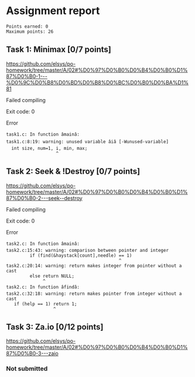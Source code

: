 # Assignment report
```
Points earned: 0
Maximum points: 26
```

## Task 1: Minimax [0/7 points]
https://github.com/elsys/po-homework/tree/master/A/02#%D0%97%D0%B0%D0%B4%D0%B0%D1%87%D0%B0-1---%D0%9C%D0%B8%D0%BD%D0%B8%D0%BC%D0%B0%D0%BA%D1%81

Failed compiling

Exit code: 0

Error
```
task1.c: In function âmainâ:
task1.c:8:19: warning: unused variable âiâ [-Wunused-variable]
  int size, num=1, i, min, max;
                   ^

```

## Task 2: Seek & !Destroy [0/7 points]
https://github.com/elsys/po-homework/tree/master/A/02#%D0%97%D0%B0%D0%B4%D0%B0%D1%87%D0%B0-2---seek--destroy

Failed compiling

Exit code: 0

Error
```
task2.c: In function âmainâ:
task2.c:15:43: warning: comparison between pointer and integer
         if (find(&haystack[count],needle) == 1)
                                           ^
task2.c:20:14: warning: return makes integer from pointer without a cast
         else return NULL;
              ^
task2.c: In function âfindâ:
task2.c:32:18: warning: return makes pointer from integer without a cast
   if (help == 1) return 1;
                  ^

```

## Task 3: Za.io [0/12 points]
https://github.com/elsys/po-homework/tree/master/A/02#%D0%97%D0%B0%D0%B4%D0%B0%D1%87%D0%B0-3---zaio

### Not submitted
